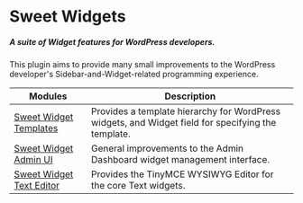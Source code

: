 # Sweet Widgets
##### A suite of Widget features for WordPress developers.

This plugin aims to provide many small improvements to the WordPress developer's Sidebar-and-Widget-related programming experience.

Modules | Description
---|---
[Sweet Widget Templates](modules/widget-templates) | Provides a template hierarchy for WordPress widgets, and Widget field for specifying the template.
[Sweet Widget Admin UI](modules/admin-ui) | General improvements to the Admin Dashboard widget management interface.
[Sweet Widget Text Editor](modules/text-editor) | Provides the TinyMCE WYSIWYG Editor for the core Text widgets.

